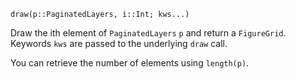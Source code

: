```
draw(p::PaginatedLayers, i::Int; kws...)
```

Draw the ith element of `PaginatedLayers` `p` and return a `FigureGrid`. Keywords `kws` are passed to the underlying `draw` call.

You can retrieve the number of elements using `length(p)`.
